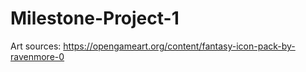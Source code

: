 # Milestone-Project-1



Art sources:
https://opengameart.org/content/fantasy-icon-pack-by-ravenmore-0

